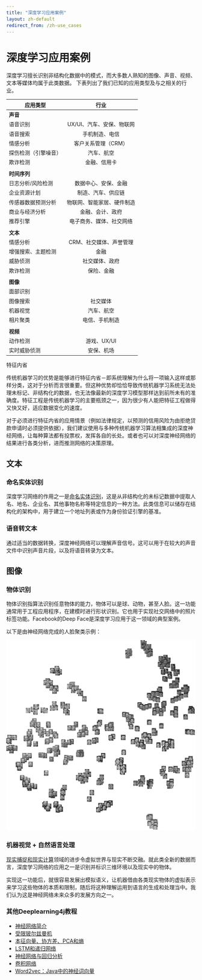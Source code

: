 ```yaml
---
title: "深度学习应用案例"
layout: zh-default
redirect_from: /zh-use_cases
---
```


# 深度学习应用案例

深度学习擅长识别非结构化数据中的模式，而大多数人熟知的图像、声音、视频、文本等媒体均属于此类数据。
下表列出了我们已知的应用类型及与之相关的行业。

| 应用类型  | 行业 |
| ------------- |:-------------:|
| **声音** |       |
| 语音识别 | UX/UI、汽车、安保、物联网 |
| 语音搜索 | 手机制造、电信 |
| 情感分析 | 客户关系管理（CRM） |
| 探伤检测（引擎噪音） | 汽车、航空 |
| 欺诈检测 | 金融、信用卡 |
| | |
| **时间序列**| |
| 日志分析/风险检测 | 数据中心、安保、金融 |
| 企业资源计划 | 制造、汽车、供应链 |
| 传感器数据预测分析 | 物联网、智能家居、硬件制造 |
| 商业与经济分析 | 金融、会计、政府 |
| 推荐引擎 | 电子商务、媒体、社交网络 |
| | |
| **文本** | |
| 情感分析 | CRM、社交媒体、声誉管理 |
| 增强搜索、主题检测 | 金融 |
| 威胁侦测 | 社交媒体、政府 |
| 欺诈检测 | 保险、金融 |
| | |
| **图像** | |
| 面部识别 | |
| 图像搜索 | 社交媒体 |
| 机器视觉 | 汽车、航空 |
| 相片聚类 | 电信、手机制造 |
| | |
| **视频**| |
| 动作检测 | 游戏、UX/UI |
| 实时威胁侦测 | 安保、机场 |

特征内省

传统机器学习的优势是能够进行特征内省－即系统理解为什么将一项输入这样或那样分类，这对于分析而言很重要。但这种优势却恰恰导致传统机器学习系统无法处理未标记、非结构化的数据，也无法像最新的深度学习模型那样达到前所未有的准确度。特征工程是传统机器学习的主要瓶颈之一，因为很少有人能把特征工程做得又快又好，适应数据变化的速度。

对于必须进行特征内省的应用情景（例如法律规定，以预测的信用风险为由拒绝贷款申请时必须提供依据），我们建议使用与多种传统机器学习算法相集成的深度神经网络，让每种算法都有投票权，发挥各自的长处。或者也可以对深度神经网络的结果进行各类分析，进而推测网络的决策原理。

## 文本

### 命名实体识别

深度学习网络的作用之一是[命名实体识别](https://en.wikipedia.org/wiki/Named-entity_recognition)，这是从非结构化的未标记数据中提取人名、地名、企业名、其他事物名称等特定信息的一种方法。此类信息可以储存在结构化的架构中，用于建立一个地址列表或作为身份验证引擎的基准。

### 语音转文本

通过适当的数据转换，深度神经网络可以理解声音信号。这可以用于在较大的声音文件中识别声音片段，以及将语音转录为文本。

## 图像

### 物体识别

物体识别指算法识别任意物体的能力，物体可以是球、动物，甚至人脸。这一功能通常用于工程应用程序，在建模时进行形状识别。它也用于实现社交网络中的照片标签功能。Facebook的Deep Face是深度学习应用于这一领域的典型案例。

以下是由神经网络完成的人脸聚类示例：

![Alt text](../img/faces_tsne.jpg)

### 机器视觉 + 自然语言处理

[现实捕捉和现实计算](http://pando.com/2014/02/16/convergence-what-happens-when-virtual-realities-take-over/)领域的进步令虚拟世界与现实不断交融。就此类全新的数据而言，深度学习网络的应用之一是识别并标识三维环境以及现实中的物体。

实现这一功能后，就很容易发展出模拟语义，让机器借由各类现实物体的虚拟表示来学习这些物体的本质和限制，随后将这种理解运用到语言的生成和处理当中。我们认为这是神经网络未来众多的发展方向之一。

### <a name="beginner">其他Deeplearning4j教程</a>
* [神经网络简介](zh-neuralnet-overview)
* [受限玻尔兹曼机](zh-restrictedboltzmannmachine)
* [本征向量、协方差、PCA和熵](zh-eigenvector)
* [LSTM和递归网络](zh-lstm)
* [神经网络与回归分析](../linear-regression)
* [卷积网络](zh-convolutionalnets)
* [Word2vec：Java中的神经词向量](zh-word2vec)
